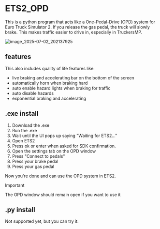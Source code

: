 # ETS2_OPD
This is a python program that acts like a One-Pedal-Drive (OPD) system for Euro Truck Simulator 2. If you release the gas pedal, the truck will slowly brake. This makes traffic easier to drive in, especially in TruckersMP.

![image_2025-07-02_202137925](https://github.com/user-attachments/assets/0b35aa19-340f-44a9-8e8b-0493c9cd30ca)

## features
This also includes quality of life features like:
- live braking and accelerating bar on the bottom of the screen
- automatically horn when braking hard
- auto enable hazard lights when braking for traffic
- auto disable hazards
- exponential braking and accelerating
## .exe install
1. Download the .exe
2. Run the .exe
3. Wait until the UI pops up saying "Waiting for ETS2..."
4. Open ETS2
5. Press ok or enter when asked for SDK confirmation.
6. Open the settings tab on the OPD window
7. Press "Connect to pedals"
8. Press your brake pedal
9. Press your gas pedal

Now you're done and can use the OPD system in ETS2.

> [!IMPORTANT]
> The OPD window should remain open if you want to use it
## .py install
Not supported yet, but you can try it.
